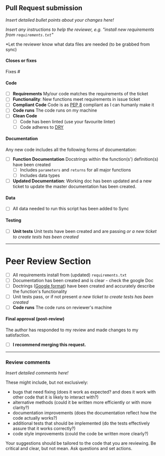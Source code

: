 ## Pull Request submission 

*Insert detailed bullet points about your changes here!*

*Insert any instructions to help the reviewer, e.g. "install new requirements from `requirements.txt`"*

*Let the reviewer know what data files are needed (to be grabbed from sync)

#### Closes or fixes

Fixes #


#### Code

- [ ] **Requirements** My/our code matches the requirements of the ticket
- [ ] **Functionality**: New functions meet requirements in issue ticket
- [ ] **Compliant Code** Code is as [PEP 8]([url](https://peps.python.org/pep-0008/)) compliant as I can humanly make it
- [ ] **Code runs** The code runs on my machine
- [ ] **Clean Code** 
    - [ ] Code has been linted (use your favourite linter)
    - [ ] Code adheres to [DRY]([url](https://en.wikipedia.org/wiki/Don%27t_repeat_yourself)) 

#### Documentation

Any new code includes all the following forms of documentation:

- [ ] **Function Documentation** Docstrings within the function(s') definition(s) have been created
    - [ ] Includes `parameters` and `returns` for all major functions 
    - [ ] Includes data types
- [ ] **Updated Documentation**: Working doc has been updated and a new ticket to update the master documentation has been created. 

#### Data
- [ ] All data needed to run this script has been added to Sync

#### Testing
- [ ] **Unit tests** Unit tests have been created and are passing _or a new ticket to create tests has been created_

---

# Peer Review Section

- [ ] All requirements install from (updated) `requirements.txt`
- [ ] Documentation has been created and is clear - check the google Doc
- [ ] Doctrings ([Google format](https://sphinxcontrib-napoleon.readthedocs.io/en/latest/example_google.html)) have been created and accurately describe the function's functionality
- [ ] Unit tests pass, or if not present _a new ticket to create tests has been created_
- [ ] **Code runs** The code runs on reviewer's machine

#### Final approval (post-review)

The author has responded to my review and made changes to my satisfaction.
- [ ] **I recommend merging this request.**

---

### Review comments

*Insert detailed comments here!*

These might include, but not exclusively:

- bugs that need fixing (does it work as expected? and does it work with other code
  that it is likely to interact with?)
- alternative methods (could it be written more efficiently or with more clarity?)
- documentation improvements (does the documentation reflect how the code actually works?)
- additional tests that should be implemented (do the tests effectively assure that it
  works correctly?)
- code style improvements (could the code be written more clearly?)

Your suggestions should be tailored to the code that you are reviewing.
Be critical and clear, but not mean. Ask questions and set actions.
